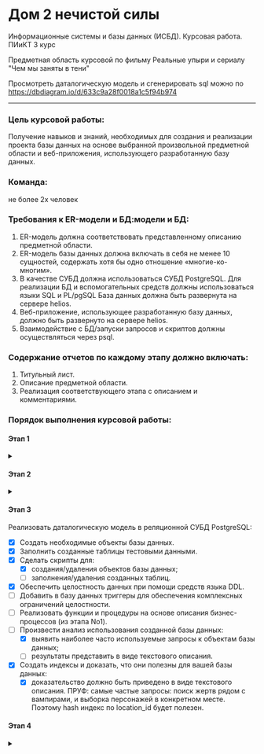 # Дом 2 нечистой силы

Информационные системы и базы данных (ИСБД). Курсовая работа. ПИиКТ 3 курс

Предметная область курсовой по фильму Реальные упыри и сериалу "Чем мы заняты в тени"

Просмотреть даталогическую модель и сгенерировать sql можно по https://dbdiagram.io/d/633c9a28f0018a1c5f94b974

---

### Цель курсовой работы:

Получение навыков и знаний, необходимых для создания и реализации проекта базы данных на основе выбранной произвольной
предметной области и веб-приложения, использующего разработанную базу данных.

### Команда:

не более 2х человек

### Требования к ER-модели и БД:модели и БД:

1. ER-модель должна соответствовать представленному описанию предметной области.
2. ER-модель базы данных должна включать в себя не менее 10 сущностей, содержать
   хотя бы одно отношение «многие-ко-многим».
3. В качестве СУБД должна использоваться СУБД PostgreSQL. Для реализации БД и
   вспомогательных средств должны использоваться языки SQL и PL/pgSQL База данных
   должна быть развернута на сервере helios.
4. Веб-приложение, использующее разработанную базу данных, должно быть развернуто
   на сервере helios.
5. Взаимодействие с БД/запуски запросов и скриптов должны осуществляться через psql.

### Содержание отчетов по каждому этапу должно включать:

1. Титульный лист.
2. Описание предметной области.
3. Реализация соответствующего этапа с описанием и комментариями.

### Порядок выполнения курсовой работы:

#### Этап 1

<details>
<summary></summary>

- Выбрать предметную область для дальнейшего построения базы данных и веб- приложения.
- Согласовать предметную область с преподавателем.
- Сделать подробное описание предметной области.

</details>

#### Этап 2

<details>
<summary></summary>

- Нарисовать ER-диаграмму предметной области. ER-модель должна соответствовать описанию, представленному в рамках
  первого этапа курсовой работы.
- На основе ER-модели построить даталогическую модель.

</details>

#### Этап 3

Реализовать даталогическую модель в реляционной СУБД PostgreSQL:

- [x] Создать необходимые объекты базы данных.
- [x] Заполнить созданные таблицы тестовыми данными.
- [x] Сделать скрипты для:
    - [x] создания/удаления объектов базы данных;
    - [ ] заполнения/удаления созданных таблиц.
- [x] Обеспечить целостность данных при помощи средств языка DDL.
- [ ] Добавить в базу данных триггеры для обеспечения комплексных ограничений
  целостности.
- [ ] Реализовать функции и процедуры на основе описания бизнес-процессов (из этапа
  No1).
- [ ] Произвести анализ использования созданной базы данных:
    - [x] выявить наиболее часто используемые запросы к объектам базы данных; 
    - [ ] результаты представить в виде текстового описания.
- [x] Создать индексы и доказать, что они полезны для вашей базы данных:
    - [x] доказательство должно быть приведено в виде текстового описания. ПРУФ: самые частые запросы: поиск жертв рядом с вампирами, и выборка персонажей в конкретном месте. Поэтому hash индекс по location_id будет полезен.

#### Этап 4

<details>
<summary></summary>

- [ ] Использовать разработанную базу данных в качестве уровня хранения веб- приложения.
- [ ] Приложение должно реализовывать бизнес-процессы (или их часть — по согласованию с преподавателем), описанные в
  рамках первого этапа кр.
- [ ] Технологическая основа приложения согласовывается с преподавателем (до реализации приложения).

</details>
